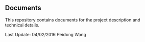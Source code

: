 ## Documents

This repository contains documents for the project description and technical details.

Last Update:
04/02/2016
Peidong Wang
